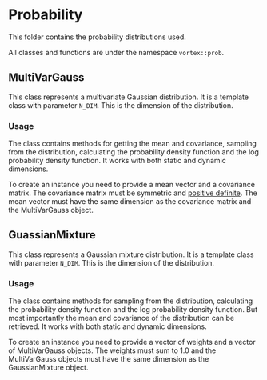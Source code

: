 # Probability
This folder contains the probability distributions used. 

All classes and functions are under the namespace `vortex::prob`.

## MultiVarGauss
This class represents a multivariate Gaussian distribution. It is a template class with parameter `N_DIM`. This is the dimension of the distribution. 

### Usage
The class contains methods for getting the mean and covariance, sampling from the distribution, calculating the probability density function and the log probability density function. It works with both static and dynamic dimensions.

To create an instance you need to provide a mean vector and a covariance matrix. The covariance matrix must be symmetric and [positive definite](https://en.wikipedia.org/wiki/Definite_matrix). The mean vector must have the same dimension as the covariance matrix and the MultiVarGauss object.

## GuassianMixture
This class represents a Gaussian mixture distribution. It is a template class with parameter `N_DIM`. This is the dimension of the distribution.

### Usage
The class contains methods for sampling from the distribution, calculating the probability density function and the log probability density function. But most importantly the mean and covariance of the distribution can be retrieved. It works with both static and dynamic dimensions.

To create an instance you need to provide a vector of weights and a vector of MultiVarGauss objects. The weights must sum to 1.0 and the MultiVarGauss objects must have the same dimension as the GaussianMixture object.